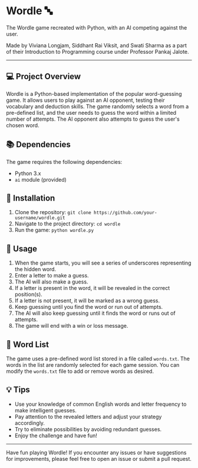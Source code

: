# Wordle :abc:

The Wordle game recreated with Python, with an AI competing against the user. 

Made by Viviana Longjam, Siddhant Rai Viksit, and Swati Sharma as a part of their Introduction to Programming course under Professor Pankaj Jalote.

---

## :computer: Project Overview

Wordle is a Python-based implementation of the popular word-guessing game. It allows users to play against an AI opponent, testing their vocabulary and deduction skills. The game randomly selects a word from a pre-defined list, and the user needs to guess the word within a limited number of attempts. The AI opponent also attempts to guess the user's chosen word.

## :books: Dependencies

The game requires the following dependencies:

- Python 3.x
- `ai` module (provided)

## :floppy_disk: Installation

1. Clone the repository: `git clone https://github.com/your-username/wordle.git`
2. Navigate to the project directory: `cd wordle`
3. Run the game: `python wordle.py`

## :memo: Usage

1. When the game starts, you will see a series of underscores representing the hidden word.
2. Enter a letter to make a guess.
3. The AI will also make a guess.
4. If a letter is present in the word, it will be revealed in the correct position(s).
5. If a letter is not present, it will be marked as a wrong guess.
6. Keep guessing until you find the word or run out of attempts.
7. The AI will also keep guessing until it finds the word or runs out of attempts.
8. The game will end with a win or loss message.

## :open_file_folder: Word List

The game uses a pre-defined word list stored in a file called `words.txt`. The words in the list are randomly selected for each game session. You can modify the `words.txt` file to add or remove words as desired.

## :bulb: Tips

- Use your knowledge of common English words and letter frequency to make intelligent guesses.
- Pay attention to the revealed letters and adjust your strategy accordingly.
- Try to eliminate possibilities by avoiding redundant guesses.
- Enjoy the challenge and have fun!

---

Have fun playing Wordle! If you encounter any issues or have suggestions for improvements, please feel free to open an issue or submit a pull request.
